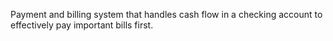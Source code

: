 Payment and billing system that handles cash flow in a checking account to effectively pay important bills first.
